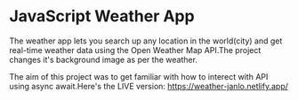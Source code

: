 # JavaScript Weather App
The weather app lets you search up any location in the world(city) and get real-time weather data using the Open Weather Map API.The project changes it's background image as per the weather.

The aim of this project was to get familiar with how to interect with API using async await.Here's the LIVE version:
https://weather-janlo.netlify.app/

